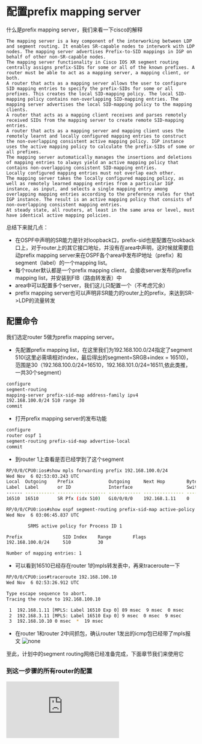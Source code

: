 # 配置prefix mapping server

什么是prefix mapping server，我们来看一下cisco的解释
```text
The mapping server is a key component of the interworking between LDP and segment routing. It enables SR-capable nodes to interwork with LDP nodes. The mapping server advertises Prefix-to-SID mappings in IGP on behalf of other non-SR-capable nodes.
The mapping server functionality in Cisco IOS XR segment routing centrally assigns prefix-SIDs for some or all of the known prefixes. A router must be able to act as a mapping server, a mapping client, or both.
A router that acts as a mapping server allows the user to configure SID mapping entries to specify the prefix-SIDs for some or all prefixes. This creates the local SID-mapping policy. The local SID-mapping policy contains non-overlapping SID-mapping entries. The mapping server advertises the local SID-mapping policy to the mapping clients.
A router that acts as a mapping client receives and parses remotely received SIDs from the mapping server to create remote SID-mapping entries.
A router that acts as a mapping server and mapping client uses the remotely learnt and locally configured mapping entries to construct the non-overlapping consistent active mapping policy. IGP instance uses the active mapping policy to calculate the prefix-SIDs of some or all prefixes.
The mapping server automatically manages the insertions and deletions of mapping entries to always yield an active mapping policy that contains non-overlapping consistent SID-mapping entries.
Locally configured mapping entries must not overlap each other.
The mapping server takes the locally configured mapping policy, as well as remotely learned mapping entries from a particular IGP instance, as input, and selects a single mapping entry among overlapping mapping entries according to the preference rules for that IGP instance. The result is an active mapping policy that consists of non-overlapping consistent mapping entries.
At steady state, all routers, at least in the same area or level, must have identical active mapping policies.
```
总结下来就几点：
- 在OSPF中声明的SR能力是针对loopback口，prefix-sid也是配置在lookback口上，对于router上的其它接口地址，并没有在area中声明，这时候就需要启动prefix mapping server来在OSPF各个area中发布IP地址（prefix）和segment（label）的一个mapping list。
- 每个router默认都是一个prefix mapping client，会接收server发布的prefix mapping list，并安装到FIB（路由转发表）中
- area中可以配置多个server，我们这儿只配置一个（不考虑冗余）
- prefix mapping server也可以声明非SR能力的router上的prefix，来达到SR->LDP的流量转发

## 配置命令
我们选定router 5做为prefix mapping server。
- 先配置prefix mapping list，在这里我们为192.168.100.0/24指定了segment 510(这里必需填相对index，最后得出的segment=SRGB+index = 16510)，范围是30（192.168.100.0/24=16510，192.168.101.0/24=16511,依此类推，一共30个segment）
```bash
configure
segment-routing
mapping-server prefix-sid-map address-family ipv4
192.168.100.0/24 510 range 30
commit
```

- 打开prefix mapping server的发布功能
```bash
configure
router ospf 1
segment-routing prefix-sid-map advertise-local
commit
```

- 到router 1上查看是否已经学到了这个segment
```bash
RP/0/0/CPU0:ios#show mpls forwarding prefix 192.168.100.0/24
Wed Nov  6 02:53:03.243 UTC
Local  Outgoing    Prefix             Outgoing     Next Hop        Bytes
Label  Label       or ID              Interface                    Switched
------ ----------- ------------------ ------------ --------------- ------------
16510  16510       SR Pfx (idx 510)   Gi0/0/0/0    192.168.1.11    0

RP/0/0/CPU0:ios#show ospf segment-routing prefix-sid-map active-policy
Wed Nov  6 03:06:45.837 UTC

        SRMS active policy for Process ID 1

Prefix               SID Index    Range        Flags
192.168.100.0/24     510          30

Number of mapping entries: 1
```
- 可以看到16510已经存在router 1的mpls转发表中，再来traceroute一下
```bash
RP/0/0/CPU0:ios#traceroute 192.168.100.10
Wed Nov  6 02:53:26.912 UTC

Type escape sequence to abort.
Tracing the route to 192.168.100.10

 1  192.168.1.11 [MPLS: Label 16510 Exp 0] 89 msec  9 msec  0 msec
 2  192.168.3.11 [MPLS: Label 16510 Exp 0] 9 msec  0 msec  9 msec
 3  192.168.10.10 0 msec  *  19 msec
```
- 在router 1和router 2中间抓包，确认router 1发出的icmp包已经带了mpls报文
![none](https://github.com/nokia-t1zhou/segment-routing-step-by-step/blob/master/prefix_mapping_server/1.png)

至此，计划中的segment routing网络已经准备完成，下面章节我们来使用它

### 到这一步骤的所有router的配置
![router configuration list](https://github.com/nokia-t1zhou/segment-routing-step-by-step/blob/master/prefix_mapping_server/router%20configure.txt)
